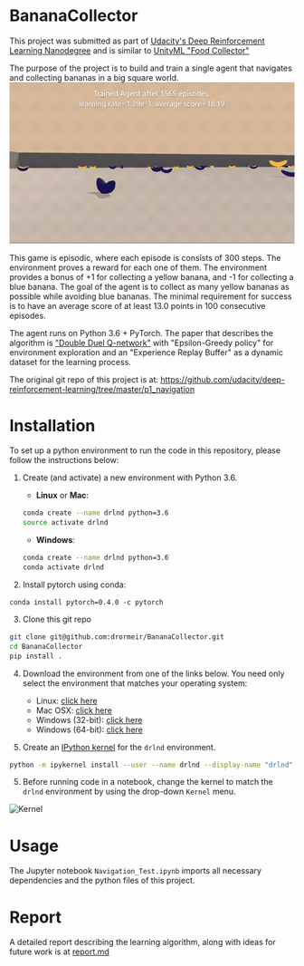 [//]: # (Image References)
[image1]: https://github.com/drormeir/BananaCollector/blob/master/TrainedAgent.gif "Trained Agent"
[image2]: https://user-images.githubusercontent.com/10624937/42386929-76f671f0-8106-11e8-9376-f17da2ae852e.png "Kernel"

# BananaCollector
This project was submitted as part of [Udacity's Deep Reinforcement Learning Nanodegree](https://www.udacity.com/course/deep-reinforcement-learning-nanodegree--nd893) and is similar to [UnityML "Food Collector"](https://github.com/Unity-Technologies/ml-agents/blob/master/docs/Learning-Environment-Examples.md#food-collector)

The purpose of the project is to build and train a single agent that navigates and collecting bananas in a big square world.
![Trained Agent][image1]

This game is episodic, where each episode is consists of 300 steps. The environment proves a reward for each one of them. The environment provides a bonus of +1 for collecting a yellow banana, and -1 for collecting a blue banana. The goal of the agent is to collect as many yellow bananas as possible while avoiding blue bananas. The minimal requirement for success is to have an average score of at least 13.0 points in 100 consecutive episodes.

The agent runs on Python 3.6 + PyTorch. The paper that describes the algorithm is ["Double Duel Q-network"](https://arxiv.org/abs/1511.06581) with "Epsilon-Greedy policy" for environment exploration and an "Experience Replay Buffer" as a dynamic dataset for the learning process.

The original git repo of this project is at:
https://github.com/udacity/deep-reinforcement-learning/tree/master/p1_navigation

# Installation
To set up a python environment to run the code in this repository, please follow the instructions below:
1. Create (and activate) a new environment with Python 3.6.

    - __Linux__ or __Mac__: 
    ```bash
    conda create --name drlnd python=3.6
    source activate drlnd
    ```
    - __Windows__: 
    ```bash
    conda create --name drlnd python=3.6 
    conda activate drlnd
    ```
2. Install pytorch using conda:
```
conda install pytorch=0.4.0 -c pytorch
```
3. Clone this git repo
```bash
git clone git@github.com:drormeir/BananaCollector.git
cd BananaCollector
pip install .
```

4. Download the environment from one of the links below.  You need only select the environment that matches your operating system:
    - Linux: [click here](https://s3-us-west-1.amazonaws.com/udacity-drlnd/P1/Banana/Banana_Linux.zip)
    - Mac OSX: [click here](https://s3-us-west-1.amazonaws.com/udacity-drlnd/P1/Banana/Banana.app.zip)
    - Windows (32-bit): [click here](https://s3-us-west-1.amazonaws.com/udacity-drlnd/P1/Banana/Banana_Windows_x86.zip)
    - Windows (64-bit): [click here](https://s3-us-west-1.amazonaws.com/udacity-drlnd/P1/Banana/Banana_Windows_x86_64.zip)


5. Create an [IPython kernel](http://ipython.readthedocs.io/en/stable/install/kernel_install.html) for the `drlnd` environment.  
```bash
python -m ipykernel install --user --name drlnd --display-name "drlnd"
```

5. Before running code in a notebook, change the kernel to match the `drlnd` environment by using the drop-down `Kernel` menu. 

![Kernel][image2]


# Usage
The Jupyter notebook `Navigation_Test.ipynb` imports all necessary dependencies and the python files of this project.

# Report
A detailed report describing the learning algorithm, along with ideas for future work is at [report.md](https://github.com/drormeir/BananaCollector/blob/master/Report.md)
